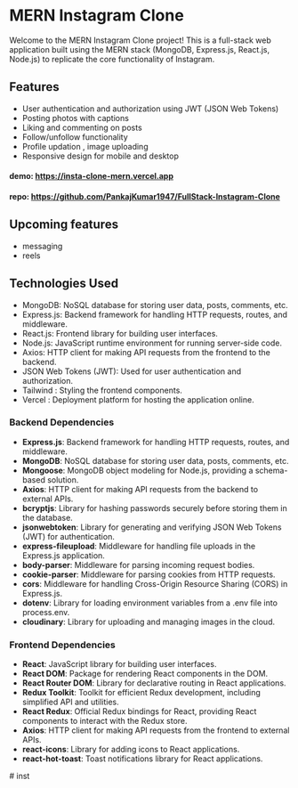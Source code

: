 # MERN Instagram Clone

Welcome to the MERN Instagram Clone project! This is a full-stack web application built using the MERN stack (MongoDB, Express.js, React.js, Node.js) to replicate the core functionality of Instagram.

## Features

- User authentication and authorization using JWT (JSON Web Tokens)
- Posting photos with captions
- Liking and commenting on posts
- Follow/unfollow functionality
- Profile updation , image uploading
- Responsive design for mobile and desktop

#### demo: https://insta-clone-mern.vercel.app
#### repo: https://github.com/PankajKumar1947/FullStack-Instagram-Clone

## Upcoming features
- messaging
- reels

## Technologies Used

- MongoDB: NoSQL database for storing user data, posts, comments, etc.
- Express.js: Backend framework for handling HTTP requests, routes, and middleware.
- React.js: Frontend library for building user interfaces.
- Node.js: JavaScript runtime environment for running server-side code.
- Axios: HTTP client for making API requests from the frontend to the backend.
- JSON Web Tokens (JWT): Used for user authentication and authorization.
- Tailwind : Styling the frontend components.
- Vercel : Deployment platform for hosting the application online.


### Backend Dependencies
- **Express.js**: Backend framework for handling HTTP requests, routes, and middleware.
- **MongoDB**: NoSQL database for storing user data, posts, comments, etc.
- **Mongoose**: MongoDB object modeling for Node.js, providing a schema-based solution.
- **Axios**: HTTP client for making API requests from the backend to external APIs.
- **bcryptjs**: Library for hashing passwords securely before storing them in the database.
- **jsonwebtoken**: Library for generating and verifying JSON Web Tokens (JWT) for authentication.
- **express-fileupload**: Middleware for handling file uploads in the Express.js application.
- **body-parser**: Middleware for parsing incoming request bodies.
- **cookie-parser**: Middleware for parsing cookies from HTTP requests.
- **cors**: Middleware for handling Cross-Origin Resource Sharing (CORS) in Express.js.
- **dotenv**: Library for loading environment variables from a .env file into process.env.
- **cloudinary**: Library for uploading and managing images in the cloud.

### Frontend Dependencies

- **React**: JavaScript library for building user interfaces.
- **React DOM**: Package for rendering React components in the DOM.
- **React Router DOM**: Library for declarative routing in React applications.
- **Redux Toolkit**: Toolkit for efficient Redux development, including simplified API and utilities.
- **React Redux**: Official Redux bindings for React, providing React components to interact with the Redux store.
- **Axios**: HTTP client for making API requests from the frontend to external APIs.
- **react-icons**: Library for adding icons to React applications.
- **react-hot-toast**: Toast notifications library for React applications.

#   i n s t  
 